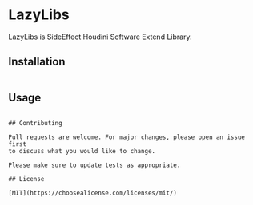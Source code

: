 # LazyLibs

LazyLibs is SideEffect Houdini Software Extend Library.

## Installation


```bash

```

## Usage

```

## Contributing

Pull requests are welcome. For major changes, please open an issue first
to discuss what you would like to change.

Please make sure to update tests as appropriate.

## License

[MIT](https://choosealicense.com/licenses/mit/)